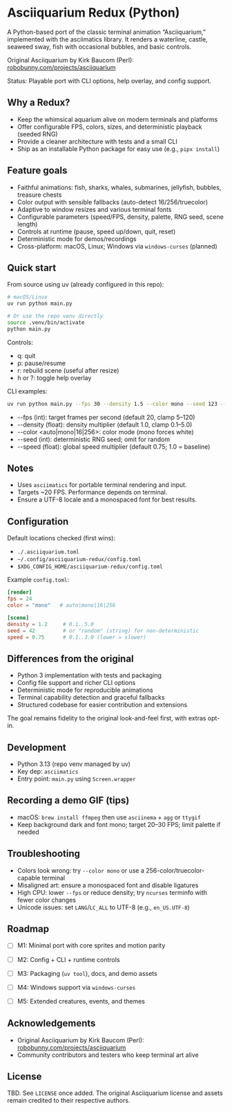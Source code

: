 # Asciiquarium Redux (Python)

A Python-based port of the classic terminal animation “Asciiquarium,” implemented with the asciimatics library. It renders a waterline, castle, seaweed sway, fish with occasional bubbles, and basic controls.

Original Asciiquarium by Kirk Baucom (Perl): [robobunny.com/projects/asciiquarium](https://robobunny.com/projects/asciiquarium/html/)

Status: Playable port with CLI options, help overlay, and config support.


## Why a Redux?

- Keep the whimsical aquarium alive on modern terminals and platforms
- Offer configurable FPS, colors, sizes, and deterministic playback (seeded RNG)
- Provide a cleaner architecture with tests and a small CLI
- Ship as an installable Python package for easy use (e.g., `pipx install`)


## Feature goals

- Faithful animations: fish, sharks, whales, submarines, jellyfish, bubbles, treasure chests
- Color output with sensible fallbacks (auto-detect 16/256/truecolor)
- Adaptive to window resizes and various terminal fonts
- Configurable parameters (speed/FPS, density, palette, RNG seed, scene length)
- Controls at runtime (pause, speed up/down, quit, reset)
- Deterministic mode for demos/recordings
- Cross-platform: macOS, Linux; Windows via `windows-curses` (planned)


## Quick start

From source using uv (already configured in this repo):

```sh
# macOS/Linux
uv run python main.py

# Or use the repo venv directly
source .venv/bin/activate
python main.py
```

Controls:

- q: quit
- p: pause/resume
- r: rebuild scene (useful after resize)
- h or ?: toggle help overlay

CLI examples:

```sh
uv run python main.py --fps 30 --density 1.5 --color mono --seed 123 --speed 0.7
```

- --fps (int): target frames per second (default 20, clamp 5–120)
- --density (float): density multiplier (default 1.0, clamp 0.1–5.0)
- --color <auto|mono|16|256>: color mode (mono forces white)
- --seed (int): deterministic RNG seed; omit for random
- --speed (float): global speed multiplier (default 0.75; 1.0 = baseline)


## Notes

- Uses `asciimatics` for portable terminal rendering and input.
- Targets ~20 FPS. Performance depends on terminal.
- Ensure a UTF-8 locale and a monospaced font for best results.


## Configuration

Default locations checked (first wins):

- `./.asciiquarium.toml`
- `~/.config/asciiquarium-redux/config.toml`
- `$XDG_CONFIG_HOME/asciiquarium-redux/config.toml`

Example `config.toml`:

```toml
[render]
fps = 24
color = "mono"   # auto|mono|16|256

[scene]
density = 1.2     # 0.1..5.0
seed = 42         # or "random" (string) for non-deterministic
speed = 0.75      # 0.1..3.0 (lower = slower)
```


## Differences from the original

- Python 3 implementation with tests and packaging
- Config file support and richer CLI options
- Deterministic mode for reproducible animations
- Terminal capability detection and graceful fallbacks
- Structured codebase for easier contribution and extensions

The goal remains fidelity to the original look-and-feel first, with extras opt-in.


## Development

- Python 3.13 (repo venv managed by uv)
- Key dep: `asciimatics`
- Entry point: `main.py` using `Screen.wrapper`


## Recording a demo GIF (tips)

- macOS: `brew install ffmpeg` then use `asciinema` + `agg` or `ttygif`
- Keep background dark and font mono; target 20–30 FPS; limit palette if needed


## Troubleshooting

- Colors look wrong: try `--color mono` or use a 256-color/truecolor-capable terminal
- Misaligned art: ensure a monospaced font and disable ligatures
- High CPU: lower `--fps` or reduce density; try `ncurses` terminfo with fewer color changes
- Unicode issues: set `LANG`/`LC_ALL` to UTF-8 (e.g., `en_US.UTF-8`)


## Roadmap

- [ ] M1: Minimal port with core sprites and motion parity
- [ ] M2: Config + CLI + runtime controls
- [ ] M3: Packaging (`uv tool`), docs, and demo assets
- [ ] M4: Windows support via `windows-curses`
- [ ] M5: Extended creatures, events, and themes


## Acknowledgements

- Original Asciiquarium by Kirk Baucom (Perl): [robobunny.com/projects/asciiquarium](https://robobunny.com/projects/asciiquarium/html/)
- Community contributors and testers who keep terminal art alive


## License

TBD. See `LICENSE` once added. The original Asciiquarium license and assets remain credited to their respective authors.
